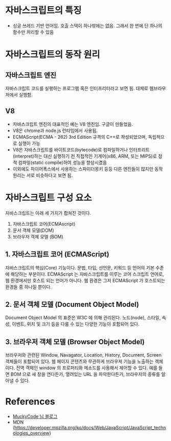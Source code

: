 # 자바스크립트의 특징
* 싱글 쓰레드 기반 언어임. 호출 스택이 하나밖에는 없음. 그래서 한 번에 단 하나의 함수만 처리할 수 있음

# 자바스크립트의 동작 원리
## 자바스크립트 엔진
자바스크립트 코드를 실행하는 프로그램 혹은 인터프리터라고 보면 됨. 대체로 웹브라우저에서 실행함. 

## V8
* 자바스크립트 엔진의 대표적인 예는 V8 엔진임.  구글이 만들었음.
* V8은 chrome과 node.js 런타임에서 사용됨. 
* ECMAScript(ECMA - 262) 3rd Edition 규격의 C++로 작성되었으며, 독립적으로 실행이 가능
* V8은 자바스크립트를 바이트코드(bytecode)로 컴파일하거나 인터프리트(interpret)하는 대신 실행하기 전 직접적인 기계어(x86, ARM, 또는 MIPS)로 정적 컴파일(static compile)하여 성능을 향상시켰음
* 이외에도 파이어폭스에서 사용하는 스파이더몽키 등등 다른 엔진들이 많지만 동작 원리는 서로 비슷하다고 보면 됨.

# 자바스크립트 구성 요소
자바스크립트는 아래 세 가지가 합쳐진 것이다.

1.  자바스크립트 코어(ECMAscript)
2.  문서 객체 모델(DOM)
3.  브라우저 객체 모델 (BOM)

## 1. 자바스크립트 코어 (ECMAScript)

자바스크립트의 핵심(Core) 기능이다. 문법, 타입, 선언문, 키워드 등 언어의 기본 수준에 해당하는 부분이다. ECMAScript 는 자바스크립트를 이루는 코어 스크립트 언어로, 웹 환경에서만 호스트 되는 언어가 아니다. 웹 환경은 그저 ECMAScript 가 호스트되는 환경들 중 하나일 뿐이다.

## 2. 문서 객체 모델 (Document Object Model)

Document Object Model 의 표준은 W3C 에 의해 관리된다. 노드(node), 스타일, 속성, 이벤트, 위치 및 크기 등을 다룰 수 있는 다양한 기능이 포함되어 있다.

## 3. 브라우저 객체 모델 (Browser Object Model)

브라우저와 관련된 Window, Navagator, Location, History, Document, Screen 객체들이 포함되어 있다. 웹 페이지 콘텐츠와 무관하게 브라우저 기능을 노출하는 객체이다. 전역 객체인 window 의 프로퍼티와 메소드를 사용해서 제어할 수 있다. 예를 들면 BOM 으로 새 창을 연다든가, 열려있는 URL 을 파악한다든가, 브라우저의 종류를 알아낼 수 있다.

# References

- [MuckyCode 님 블로그](https://muckycode.blogspot.com/2015/01/javascript.html)
- MDN (https://developer.mozilla.org/ko/docs/Web/JavaScript/JavaScript_technologies_overview)
